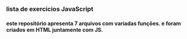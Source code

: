 ### lista de exercicios JavaScript
#### este repositório apresenta 7 arquivos com variadas funções. e foram criados em HTML juntamente com JS.
